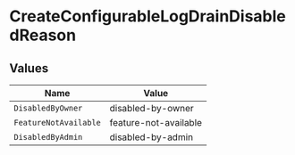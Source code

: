 # CreateConfigurableLogDrainDisabledReason


## Values

| Name                  | Value                 |
| --------------------- | --------------------- |
| `DisabledByOwner`     | disabled-by-owner     |
| `FeatureNotAvailable` | feature-not-available |
| `DisabledByAdmin`     | disabled-by-admin     |